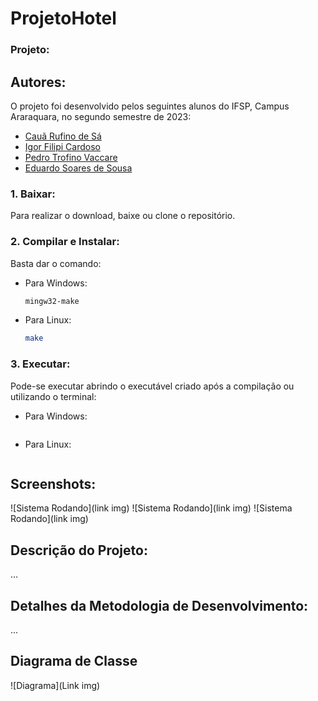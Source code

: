 ﻿# ProjetoHotel

### Projeto:



## Autores:

O projeto foi desenvolvido pelos seguintes alunos do IFSP, Campus Araraquara, no segundo semestre de 2023:

- [Cauã Rufino de Sá](https://github.com/CauaDeSa)
- [Igor Filipi Cardoso](https://github.com/IgorFilipiCardoso)
- [Pedro Trofino Vaccare](https://github.com/pevawinto)
- [Eduardo Soares de Sousa](https://github.com/Eduardo-Soares-Sousa)
  
### 1. Baixar:

Para realizar o download, baixe ou clone o repositório.

### 2. Compilar e Instalar:

Basta dar o comando:

- Para Windows:

  ```bash
  mingw32-make
  ```

- Para Linux:

  ```bash
  make
  ```

### 3. Executar:

Pode-se executar abrindo o executável criado após a compilação ou utilizando o terminal:

- Para Windows:

  ```bash
  
  ```

- Para Linux:

  ```bash
  
  ```

## Screenshots:

![Sistema Rodando](link img)
![Sistema Rodando](link img)
![Sistema Rodando](link img)

## Descrição do Projeto:

...

## Detalhes da Metodologia de Desenvolvimento:

...

## Diagrama de Classe

![Diagrama](Link img)
